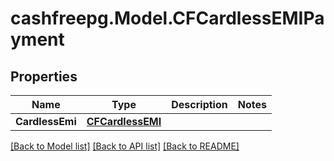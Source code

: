 # cashfreepg.Model.CFCardlessEMIPayment

## Properties

Name | Type | Description | Notes
------------ | ------------- | ------------- | -------------
**CardlessEmi** | [**CFCardlessEMI**](CFCardlessEMI.md) |  | 

[[Back to Model list]](../README.md#documentation-for-models) [[Back to API list]](../README.md#documentation-for-api-endpoints) [[Back to README]](../README.md)

